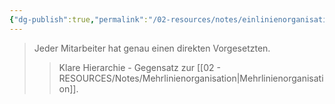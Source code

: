 ```yaml
---
{"dg-publish":true,"permalink":"/02-resources/notes/einlinienorganisation/","tags":["organisation/leitungssystem","wirtschaft/bwl"],"noteIcon":"","updated":"2025-09-27T01:32:44.000+02:00"}
---
```


>Jeder Mitarbeiter hat genau einen direkten Vorgesetzten.
>>Klare Hierarchie - Gegensatz zur [[02 - RESOURCES/Notes/Mehrlinienorganisation\|Mehrlinienorganisation]].